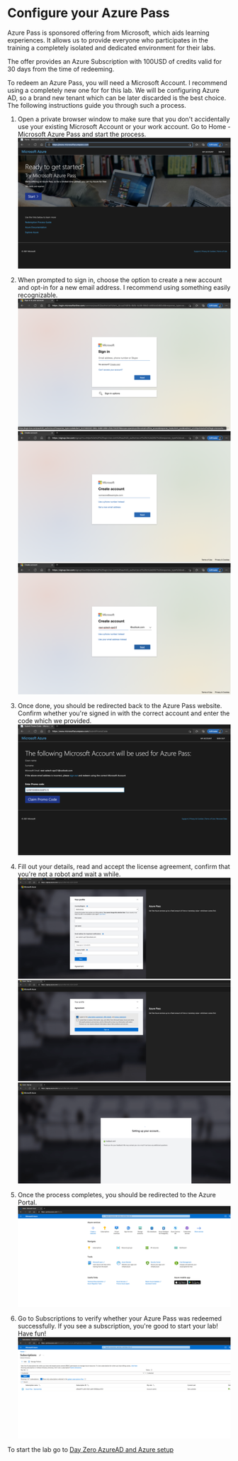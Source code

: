 # Configure your Azure Pass

Azure Pass is sponsored offering from Microsoft, which aids learning experiences. It allows us to provide everyone who participates in the training a completely isolated and dedicated environment for their labs.

The offer provides an Azure Subscription with 100USD of credits valid for 30 days from the time of redeeming.

To redeem an Azure Pass, you will need a Microsoft Account. I recommend using a completely new one for for this lab. We will be configuring Azure AD, so a brand new tenant which can be later discarded is the best choice. The following instructions guide you through such a process.

1) Open a private browser window to make sure that you don't accidentally use your existing Microsoft Account or your work account. Go to Home - Microsoft Azure Pass and start the process.
![Azure Pass1](../img/azurePass1.png)

2) When prompted to sign in, choose the option to create a new account and opt-in for a new email address. I recommend using something easily recognizable.
![Azure Pass2](../img/azurePass2.png)
![Azure Pass3](../img/azurePass3.png)
![Azure Pass4](../img/azurePass4.png)

3) Once done, you should be redirected back to the Azure Pass website. Confirm whether you're signed in with the correct account and enter the code which we provided.
![Azure Pass5](../img/azurePass5.png)

4) Fill out your details, read and accept the license agreement, confirm that you're not a robot and wait a while.
![Azure Pass6](../img/azurePass6.png)
![Azure Pass7](../img/azurePass7.png)
![Azure Pass8](../img/azurePass8.png)

5) Once the process completes, you should be redirected to the Azure Portal.
![Azure Pass9](../img/azurePass9.png)

6) Go to Subscriptions to verify whether your Azure Pass was redeemed successfully. If you see a subscription, you're good to start your lab! Have fun!
![Azure Pass10](../img/azurePass10.png)

To start the lab go to [Day Zero AzureAD and Azure setup](dayZero.md)
